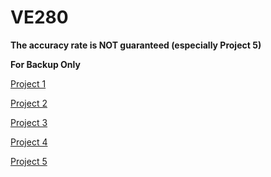 # VE280

**The accuracy rate is NOT guaranteed (especially Project 5)**

**For Backup Only**

[Project 1](https://github.com/SauryChen/VE280/blob/main/p1.cpp)

[Project 2](https://github.com/SauryChen/VE280/blob/main/p2.cpp)

[Project 3](https://github.com/SauryChen/VE280/tree/main/P3)

[Project 4](https://github.com/SauryChen/VE280/tree/main/P4)

[Project 5](https://github.com/SauryChen/VE280/tree/main/P5)
